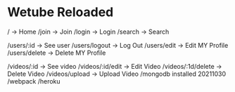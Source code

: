 # Wetube Reloaded

/ -> Home
/join -> Join
/login -> Login
/search -> Search

/users/:id -> See user
/users/logout -> Log Out
/users/edit -> Edit MY Profile
/users/delete -> Delete MY Profile

/videos/:id -> See video
/videos/:id/edit -> Edit Video
/videos/:1d/delete -> Delete Video
/videos/upload -> Upload Video
/mongodb installed 20211030
/webpack
/heroku